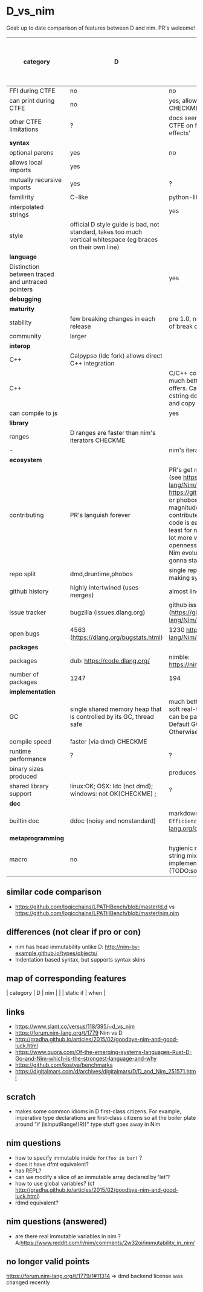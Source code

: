 # D_vs_nim
Goal: up to date comparison of features between D and nim. PR's welcome!

| category | D | nim | 1 for D, -1 for nim
| --- | --- | --- | --- |
| FFI during CTFE | no | no | 0 |
| can print during CTFE | no | yes; allows filesystem access CHECKME;  | -1 |
| other CTFE limitations | ? | docs seem to say nim can only use CTFE on functions 'without side-effects' | ? |
| **syntax** |
| optional parens | yes | no | ? |
| allows local imports | yes | | 1 |
| mutually recursive imports | yes | ? |  |
| familirity | C-like | python-like | 0 |
| interpolated strings |  | yes | -1 |
| style | official D style guide is bad, not standard, takes too much vertical whitespace (eg braces on their own line) | | 1 |
| **language** |
| Distinction between traced and untraced pointers |  | yes | -1 |
| **debugging** |
| **maturity** |
| stability | few breaking changes in each release | pre 1.0, new releases often make lots of break changes | 1 |
| community | larger |  | 1 |
| **interop** |
| C++ | Calpypso (ldc fork) allows direct C++ integration |  | 1 |
| C++ |  | C/C++ code generation giving us much better interop than what D offers. Case in point: Converting to cstring doesn't require an allocation and copy | -1 |
| can compile to js | | yes | -1 |
| **library** |
| ranges | D ranges are faster than nim's iterators CHECKME |  | 1 |
| - |  | nim's iterators are easier to write | -1 |
| **ecosystem** |
| contributing | PR's languish forever | PR's get merged way faster in nim (see https://github.com/nim-lang/Nim/pulls vs https://github.com/dlang/dmd/pulls or phobos etc); QUOTE: Nim is magnitudes of orders easier to contribute to. Not only the compiler code is easier to reason about (at least for me), but PRs are accepted a lot more willingly. I bet such openness of the core devs makes Nim evolution faster and I hope it's gonna stay that way no matter 1.0. | -1 |
| repo split | dmd,druntime,phobos | single repo for compiler + stdlib making synchronization easier | -1 |
| github history | highly intertwined (uses merges) | almost linear (guessing it rebases) | -1 |
| issue tracker | bugzilla (issues.dlang.org) | github issues (https://github.com/nim-lang/Nim/issues) | -1 |
| open bugs | 4563 (https://dlang.org/bugstats.html)  | 1230 https://github.com/nim-lang/Nim/issues | -1 |
| **packages** |
| packages | dub: https://code.dlang.org/ | nimble: https://nimble.directory/packages.xml | 0 |
| number of packages | 1247 | 194 | 1 |
| **implementation** |
| GC | single shared memory heap that is controlled by its GC, thread safe | much better GC implementation for soft real-time applications because it can be paused ; Thread local heaps. Default GC is not thread safe. Otherwise use bdwgc | 0 |
| compile speed | faster (via dmd) CHECKME | | 1 |
| runtime performance | ? | ? | 0 |
| binary sizes produced |  | produces smaller binaries | -1 |
| shared library support | linux:OK; OSX: ldc (not dmd); windows: not OK(CHECKME) ; | ? | ? |
| **doc** |
| builtin doc | ddoc (noisy and nonstandard) | markdown eg `  ## removes `n` from `L`. Efficiency: O(1).` (eg: https://nim-lang.org/docs/lists.html) | -1 |
| **metaprogramming** |
| macro | no | hygienic macro system instead of string mixin; these can be implemented in library though (TODO:source)  | -1 |

## similar code comparison
* https://github.com/logicchains/LPATHBench/blob/master/d.d vs https://github.com/logicchains/LPATHBench/blob/master/nim.nim


## differences (not clear if pro or con)
* nim has head immutability unlike D: http://nim-by-example.github.io/types/objects/
* Indentation based syntax, but supports syntax skins

## map of corresponding features
| category | D | nim | 
|  | static if | when |

## links
* https://www.slant.co/versus/118/395/~d_vs_nim
* https://forum.nim-lang.org/t/1779 Nim vs D
* http://gradha.github.io/articles/2015/02/goodbye-nim-and-good-luck.html
* https://www.quora.com/Of-the-emerging-systems-languages-Rust-D-Go-and-Nim-which-is-the-strongest-language-and-why
* https://github.com/kostya/benchmarks
* https://digitalmars.com/d/archives/digitalmars/D/D_and_Nim_251571.html

## scratch
* makes some common idioms in D first-class citizens.   For example, imperative type declarations are first-class citizens so all the boiler plate around "if (isInputRange!(R))" type stuff goes away in Nim

## nim questions
* how to specify immutable inside `for(foo in bar)` ?
* does it have dfmt equivalent?
* has REPL?
* can we modify a slice of an immutable array declared by 'let'?
* how to use global variables? (cf http://gradha.github.io/articles/2015/02/goodbye-nim-and-good-luck.html)
* rdmd equivalent?

## nim questions (answered)
* are there real immutable variables in nim ?
A:https://www.reddit.com/r/nim/comments/2w32oi/immutability_in_nim/

## no longer valid points
https://forum.nim-lang.org/t/1779/1#11314 => dmd backend license was changed recently

